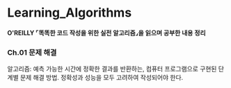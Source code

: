 # Learning_Algorithms

**O'REILLY ⌜똑똑한 코드 작성을 위한 실전 알고리즘⌟을 읽으며 공부한 내용 정리**

### Ch.01 문제 해결

알고리즘: 예측 가능한 시간에 정확한 결과를 반환하는, 컴퓨터 프로그램으로 구현된 단계별 문제 해결 방법. 정확성과 성능을 모두 고려하여 작성되어야 한다.
